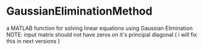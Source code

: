 # GaussianEliminationMethod
a MATLAB function for solving linear equations using Gaussian Elimination
NOTE: input matrix should not have zeros on it's principal diagonal ( i will fix this in next versions )
